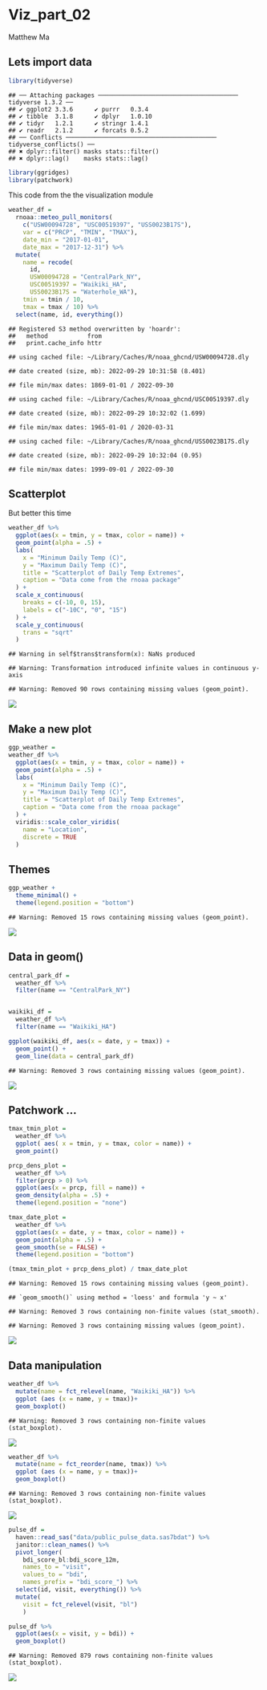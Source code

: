 Viz_part_02
================
Matthew Ma

## Lets import data

``` r
library(tidyverse)
```

    ## ── Attaching packages ─────────────────────────────────────── tidyverse 1.3.2 ──
    ## ✔ ggplot2 3.3.6      ✔ purrr   0.3.4 
    ## ✔ tibble  3.1.8      ✔ dplyr   1.0.10
    ## ✔ tidyr   1.2.1      ✔ stringr 1.4.1 
    ## ✔ readr   2.1.2      ✔ forcats 0.5.2 
    ## ── Conflicts ────────────────────────────────────────── tidyverse_conflicts() ──
    ## ✖ dplyr::filter() masks stats::filter()
    ## ✖ dplyr::lag()    masks stats::lag()

``` r
library(ggridges)
library(patchwork)
```

This code from the the visualization module

``` r
weather_df = 
  rnoaa::meteo_pull_monitors(
    c("USW00094728", "USC00519397", "USS0023B17S"),
    var = c("PRCP", "TMIN", "TMAX"), 
    date_min = "2017-01-01",
    date_max = "2017-12-31") %>%
  mutate(
    name = recode(
      id, 
      USW00094728 = "CentralPark_NY", 
      USC00519397 = "Waikiki_HA",
      USS0023B17S = "Waterhole_WA"),
    tmin = tmin / 10,
    tmax = tmax / 10) %>%
  select(name, id, everything())
```

    ## Registered S3 method overwritten by 'hoardr':
    ##   method           from
    ##   print.cache_info httr

    ## using cached file: ~/Library/Caches/R/noaa_ghcnd/USW00094728.dly

    ## date created (size, mb): 2022-09-29 10:31:58 (8.401)

    ## file min/max dates: 1869-01-01 / 2022-09-30

    ## using cached file: ~/Library/Caches/R/noaa_ghcnd/USC00519397.dly

    ## date created (size, mb): 2022-09-29 10:32:02 (1.699)

    ## file min/max dates: 1965-01-01 / 2020-03-31

    ## using cached file: ~/Library/Caches/R/noaa_ghcnd/USS0023B17S.dly

    ## date created (size, mb): 2022-09-29 10:32:04 (0.95)

    ## file min/max dates: 1999-09-01 / 2022-09-30

## Scatterplot

But better this time

``` r
weather_df %>% 
  ggplot(aes(x = tmin, y = tmax, color = name)) +
  geom_point(alpha = .5) +
  labs(
    x = "Minimum Daily Temp (C)",
    y = "Maximum Daily Temp (C)",
    title = "Scatterplot of Daily Temp Extremes",
    caption = "Data come from the rnoaa package"
  ) + 
  scale_x_continuous(
    breaks = c(-10, 0, 15),
    labels = c("-10C", "0", "15")
  ) + 
  scale_y_continuous(
    trans = "sqrt"
  )
```

    ## Warning in self$trans$transform(x): NaNs produced

    ## Warning: Transformation introduced infinite values in continuous y-axis

    ## Warning: Removed 90 rows containing missing values (geom_point).

![](viz_part_02_files/figure-gfm/unnamed-chunk-3-1.png)<!-- -->

## Make a new plot

``` r
ggp_weather = 
weather_df %>% 
  ggplot(aes(x = tmin, y = tmax, color = name)) +
  geom_point(alpha = .5) +
  labs(
    x = "Minimum Daily Temp (C)",
    y = "Maximum Daily Temp (C)",
    title = "Scatterplot of Daily Temp Extremes",
    caption = "Data come from the rnoaa package"
  ) + 
  viridis::scale_color_viridis(
    name = "Location",
    discrete = TRUE
  )
```

## Themes

``` r
ggp_weather +  
  theme_minimal() +
  theme(legend.position = "bottom")
```

    ## Warning: Removed 15 rows containing missing values (geom_point).

![](viz_part_02_files/figure-gfm/unnamed-chunk-5-1.png)<!-- -->

## Data in geom()

``` r
central_park_df = 
  weather_df %>% 
  filter(name == "CentralPark_NY")


waikiki_df = 
  weather_df %>% 
  filter(name == "Waikiki_HA")

ggplot(waikiki_df, aes(x = date, y = tmax)) +
  geom_point() +
  geom_line(data = central_park_df)
```

    ## Warning: Removed 3 rows containing missing values (geom_point).

![](viz_part_02_files/figure-gfm/unnamed-chunk-6-1.png)<!-- -->

## Patchwork …

``` r
tmax_tmin_plot =
  weather_df %>% 
  ggplot( aes( x = tmin, y = tmax, color = name)) +
  geom_point()

prcp_dens_plot = 
  weather_df %>% 
  filter(prcp > 0) %>% 
  ggplot(aes(x = prcp, fill = name)) + 
  geom_density(alpha = .5) + 
  theme(legend.position = "none")

tmax_date_plot = 
  weather_df %>% 
  ggplot(aes(x = date, y = tmax, color = name)) + 
  geom_point(alpha = .5) +
  geom_smooth(se = FALSE) + 
  theme(legend.position = "bottom")

(tmax_tmin_plot + prcp_dens_plot) / tmax_date_plot
```

    ## Warning: Removed 15 rows containing missing values (geom_point).

    ## `geom_smooth()` using method = 'loess' and formula 'y ~ x'

    ## Warning: Removed 3 rows containing non-finite values (stat_smooth).

    ## Warning: Removed 3 rows containing missing values (geom_point).

![](viz_part_02_files/figure-gfm/unnamed-chunk-7-1.png)<!-- -->

## Data manipulation

``` r
weather_df %>% 
  mutate(name = fct_relevel(name, "Waikiki_HA")) %>% 
  ggplot (aes (x = name, y = tmax))+
  geom_boxplot()
```

    ## Warning: Removed 3 rows containing non-finite values (stat_boxplot).

![](viz_part_02_files/figure-gfm/unnamed-chunk-8-1.png)<!-- -->

``` r
weather_df %>% 
  mutate(name = fct_reorder(name, tmax)) %>% 
  ggplot (aes (x = name, y = tmax))+
  geom_boxplot()
```

    ## Warning: Removed 3 rows containing non-finite values (stat_boxplot).

![](viz_part_02_files/figure-gfm/unnamed-chunk-9-1.png)<!-- -->

``` r
pulse_df = 
  haven::read_sas("data/public_pulse_data.sas7bdat") %>% 
  janitor::clean_names() %>% 
  pivot_longer(
    bdi_score_bl:bdi_score_12m,
    names_to = "visit",
    values_to = "bdi",
    names_prefix = "bdi_score_") %>% 
  select(id, visit, everything()) %>% 
  mutate(
    visit = fct_relevel(visit, "bl")
    )

pulse_df %>% 
  ggplot(aes(x = visit, y = bdi)) +
  geom_boxplot()
```

    ## Warning: Removed 879 rows containing non-finite values (stat_boxplot).

![](viz_part_02_files/figure-gfm/unnamed-chunk-10-1.png)<!-- -->

